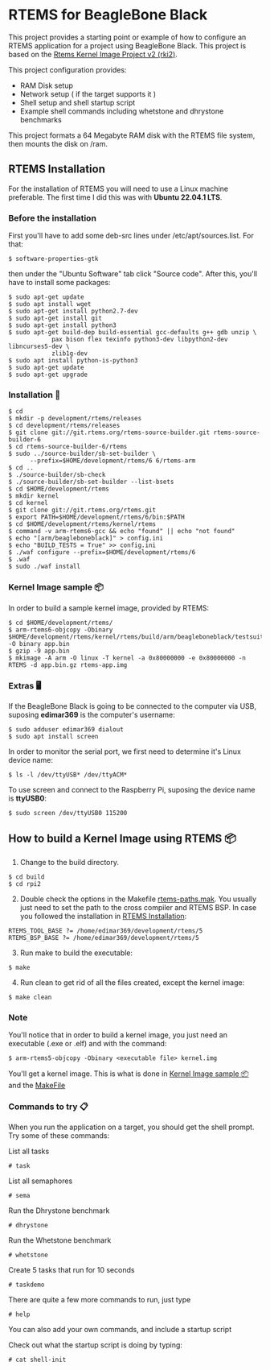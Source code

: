 # RTEMS for BeagleBone Black

This project provides a starting point or example of how to configure an RTEMS application for a project using BeagleBone Black. This project is based on the [Rtems Kernel Image Project v2 (rki2)](https://github.com/alanc98/rki2).

This project configuration provides:

- RAM Disk setup
- Network setup ( if the target supports it )
- Shell setup and shell startup script
- Example shell commands including whetstone and dhrystone benchmarks

This project formats a 64 Megabyte RAM disk with the RTEMS file system, then mounts the disk on /ram.

## RTEMS Installation
For the installation of RTEMS you will need to use a Linux machine preferable. The first time I did this was with **Ubuntu 22.04.1 LTS**.

### Before the installation
First you'll have to add some deb-src lines under /etc/apt/sources.list. For that:
```
$ software-properties-gtk
```
then under the "Ubuntu Software" tab click "Source code".
After this, you'll have to install some packages:
```
$ sudo apt-get update
$ sudo apt install wget
$ sudo apt-get install python2.7-dev
$ sudo apt-get install git
$ sudo apt-get install python3
$ sudo apt-get build-dep build-essential gcc-defaults g++ gdb unzip \
            pax bison flex texinfo python3-dev libpython2-dev libncurses5-dev \
            zlib1g-dev
$ sudo apt install python-is-python3
$ sudo apt-get update
$ sudo apt-get upgrade
```

### Installation 🔧
```
$ cd
$ mkdir -p development/rtems/releases
$ cd development/rtems/releases
$ git clone git://git.rtems.org/rtems-source-builder.git rtems-source-builder-6
$ cd rtems-source-builder-6/rtems 
$ sudo ../source-builder/sb-set-builder \
      --prefix=$HOME/development/rtems/6 6/rtems-arm
$ cd ..
$ ./source-builder/sb-check  
$ ./source-builder/sb-set-builder --list-bsets 
$ cd $HOME/development/rtems
$ mkdir kernel
$ cd kernel
$ git clone git://git.rtems.org/rtems.git
$ export PATH=$HOME/development/rtems/6/bin:$PATH
$ cd $HOME/development/rtems/kernel/rtems
$ command -v arm-rtems6-gcc && echo "found" || echo "not found"
$ echo "[arm/beagleboneblack]" > config.ini
$ echo "BUILD_TESTS = True" >> config.ini
$ ./waf configure --prefix=$HOME/development/rtems/6
$ .waf
$ sudo ./waf install

```
### Kernel Image sample 📦
In order to build a sample kernel image, provided by RTEMS:
```
$ cd $HOME/development/rtems/
$ arm-rtems6-objcopy -Obinary $HOME/development/rtems/kernel/rtems/build/arm/beagleboneblack/testsuites/samples/ticker.exe -O binary app.bin
$ gzip -9 app.bin
$ mkimage -A arm -O linux -T kernel -a 0x80000000 -e 0x80000000 -n RTEMS -d app.bin.gz rtems-app.img
```
### Extras 🖥️
If the BeagleBone Black is going to be connected to the computer via USB, suposing **edimar369** is the computer's username:
```
$ sudo adduser edimar369 dialout
$ sudo apt install screen
```
	
In order to monitor the serial port, we first need to determine it's Linux device name:
```
$ ls -l /dev/ttyUSB* /dev/ttyACM*
```
	
To use screen and connect to the Raspberry Pi, suposing the device name is **ttyUSB0**:
```
$ sudo screen /dev/ttyUSB0 115200
```

## How to build a Kernel Image using RTEMS 📦
1. Change to the build directory.
```
$ cd build
$ cd rpi2
```

2. Double check the options in the Makefile [rtems-paths.mak](https://github.com/edison369/RTEMS-Raspberry-Pi/blob/main/build/rtems-paths.mak). You usually just need to set the path to the cross compiler and RTEMS BSP. In case you followed the installation in [RTEMS Installation](<#rtems-installation>):
```
RTEMS_TOOL_BASE ?= /home/edimar369/development/rtems/5
RTEMS_BSP_BASE ?= /home/edimar369/development/rtems/5
```

3. Run make to build the executable:
```
$ make 
```

4. Run clean to get rid of all the files created, except the kernel image:
```
$ make clean
```

### Note
You'll notice that in order to build a kernel image, you just need an executable (.exe or .elf) and with the command:
```
$ arm-rtems5-objcopy -Obinary <executable file> kernel.img 
```
You'll get a kernel image. This is what is done in [Kernel Image sample 📦](<#kernel-image-sample->) and the [MakeFile](https://github.com/edison369/RTEMS-Raspberry-Pi/blob/main/build/rpi2/Makefile)

### Commands to try 📋
When you run the application on a target, you should get the shell prompt. Try some of these commands:

List all tasks
```
# task
```

List all semaphores
```
# sema
```

Run the Dhrystone benchmark
```
# dhrystone
```

Run the Whetstone benchmark
```
# whetstone
```

Create 5 tasks that run for 10 seconds
```
# taskdemo
```

There are quite a few more commands to run, just type
```
# help
```

You can also add your own commands, and include a startup script 

Check out what the startup script is doing by typing:
```
# cat shell-init
```
